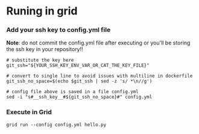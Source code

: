 # Runing in grid

### Add your ssh key to config.yml file

__Note__: do not commit the config.yml file after executing or you'll be storing the ssh key in your repository!!

```
# substitute the key here
git_ssh="${YOUR_SSH_KEY_ENV_VAR_OR_CAT_THE_KEY_FILE}"

# convert to single line to avoid issues with multiline in dockerfile
git_ssh_no_space=$(echo $git_ssh | sed -z 's/ *\n//g')

# config file above is saved in a file config.yml
sed -i "s#__ssh_key__#${git_ssh_no_space}#" config.yml
```

### Execute in Grid

```
grid run --config config.yml hello.py
```
